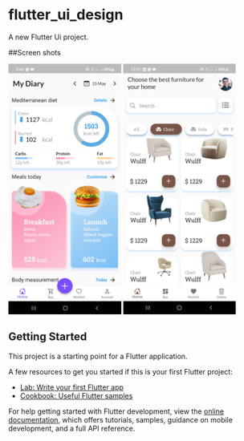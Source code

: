 # flutter_ui_design

A new Flutter Ui project.


##Screen shots 
<p float="left">
<img src="assets/screenshots/diary_home.jpg" height="500em" />
<img src="assets/screenshots/furniture_home.jpg" height="500em" />
</p>


## Getting Started

This project is a starting point for a Flutter application.

A few resources to get you started if this is your first Flutter project:

- [Lab: Write your first Flutter app](https://docs.flutter.dev/get-started/codelab)
- [Cookbook: Useful Flutter samples](https://docs.flutter.dev/cookbook)

For help getting started with Flutter development, view the
[online documentation](https://docs.flutter.dev/), which offers tutorials,
samples, guidance on mobile development, and a full API reference.
